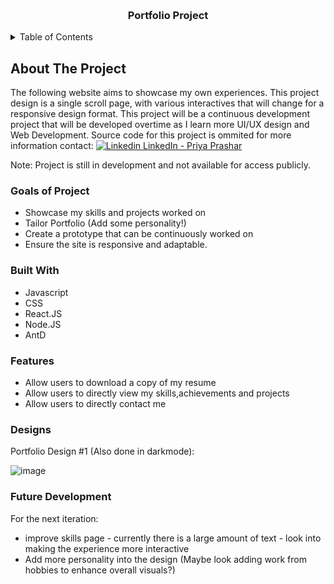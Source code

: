 <a name="readme-top"></a>

<br />
<div align="center">
  <a href="https://github.coventry.ac.uk/prasharp/6006CEM_PP_9246731/"></a>

<h3 align="center">Portfolio Project</h3>
</div>

<!-- TABLE OF CONTENTS -->
<details>
  <summary>Table of Contents</summary>
  <ol>
    <li>
      <a href="#about-the-project">About The Project</a>
      <ul>
        <li><a href="#built-with">Built With</a></li>
      </ul>
      <ul>
        <li><a href="#designs">Designs</a></li>
      </ul>
    </li>
  </ol>
</details>

<!-- ABOUT THE PROJECT -->
## About The Project

The following website aims to showcase my own experiences. This project design is a single scroll page, with various interactives that will change for a responsive design format. This project will be a continuous development project that will be developed overtime as I learn more UI/UX design and Web Development. Source code for this project is ommited for more information contact: [![Linkedin](https://i.stack.imgur.com/gVE0j.png) LinkedIn - Priya Prashar](https://www.linkedin.com/in/priya-prashar-4801/)

Note: Project is still in development and not available for access publicly.

### Goals of Project
- Showcase my skills and projects worked on
- Tailor Portfolio (Add some personality!)
- Create a prototype that can be continuously worked on
- Ensure the site is responsive and adaptable.

<!-- Built With -->
### Built With
* Javascript
* CSS
* React.JS
* Node.JS
* AntD

### Features
- Allow users to download a copy of my resume
- Allow users to directly view my skills,achievements and projects
- Allow users to directly contact me
  
<!-- Designs -->

### Designs 

Portfolio Design #1 (Also done in darkmode):

![image](https://github.com/Prashar-P/My-Portfolio-Project/assets/140114811/65b2eaaa-9a68-402d-8076-2489dfa64893)

### Future Development
For the next iteration:
- improve skills page -  currently there is a large amount of text - look into making the experience more interactive
- Add more personality into the design (Maybe look adding work from hobbies to enhance overall visuals?)

